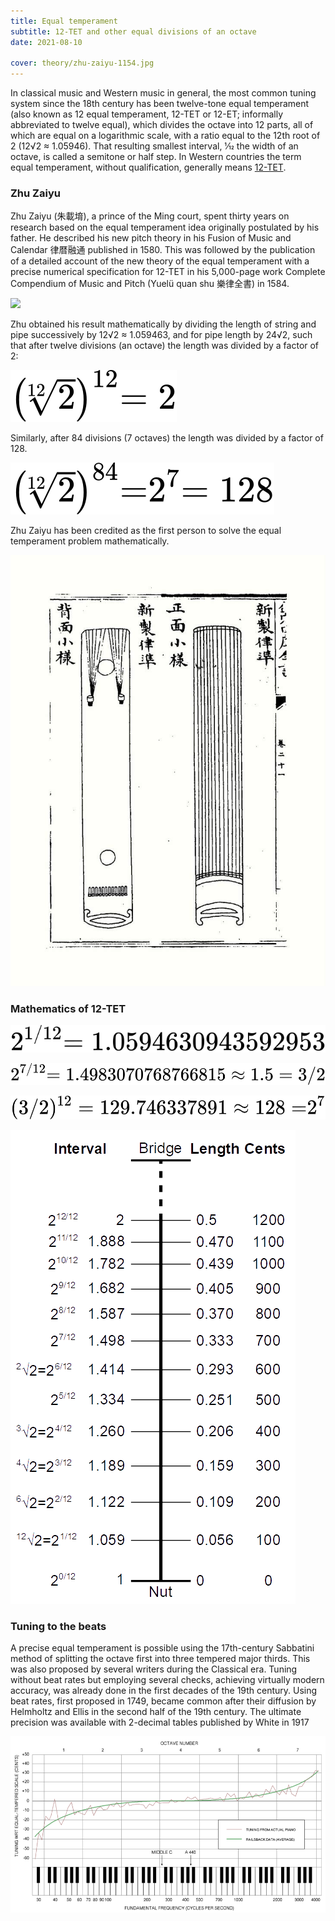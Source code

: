 ```yaml
---
title: Equal temperament
subtitle: 12-TET and other equal divisions of an octave
date: 2021-08-10

cover: theory/zhu-zaiyu-1154.jpg
---
```


In classical music and Western music in general, the most common tuning system since the 18th century has been twelve-tone equal temperament (also known as 12 equal temperament, 12-TET or 12-ET; informally abbreviated to twelve equal), which divides the octave into 12 parts, all of which are equal on a logarithmic scale, with a ratio equal to the 12th root of 2 (12√2 ≈ 1.05946). That resulting smallest interval, 1⁄12 the width of an octave, is called a semitone or half step. In Western countries the term equal temperament, without qualification, generally means [12-TET](https://en.wikipedia.org/wiki/Equal_temperament).

### Zhu Zaiyu

Zhu Zaiyu (朱載堉), a prince of the Ming court, spent thirty years on research based on the equal temperament idea originally postulated by his father. He described his new pitch theory in his Fusion of Music and Calendar 律暦融通 published in 1580. This was followed by the publication of a detailed account of the new theory of the equal temperament with a precise numerical specification for 12-TET in his 5,000-page work Complete Compendium of Music and Pitch (Yuelü quan shu 樂律全書) in 1584.

![](/media/theory/zhu-zaiyu-1154.jpg)

Zhu obtained his result mathematically by dividing the length of string and pipe successively by 12√2 ≈ 1.059463, and for pipe length by 24√2, such that after twelve divisions (an octave) the length was divided by a factor of 2:

![svg](./12-equation.svg)

Similarly, after 84 divisions (7 octaves) the length was divided by a factor of 128.

![svg](./128-equation.svg)

Zhu Zaiyu has been credited as the first person to solve the equal temperament problem mathematically.

![](./zhu-zaiyu-strings.jpg)

### Mathematics of 12-TET

![svg](./tet-equation.svg)

![svg](./tet-fifth-equation.svg)

![svg](./oct-equation.svg)

![](./Monochord_ET.png)

### Tuning to the beats

A precise equal temperament is possible using the 17th-century Sabbatini method of splitting the octave first into three tempered major thirds. This was also proposed by several writers during the Classical era. Tuning without beat rates but employing several checks, achieving virtually modern accuracy, was already done in the first decades of the 19th century. Using beat rates, first proposed in 1749, became common after their diffusion by Helmholtz and Ellis in the second half of the 19th century. The ultimate precision was available with 2-decimal tables published by White in 1917

![](./piano-tuning.png)
